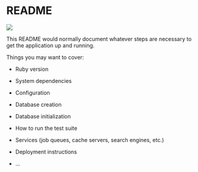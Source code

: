 # README

<a href="https://codeclimate.com/github/chaithanya-m/swiggy/maintainability"><img src="https://api.codeclimate.com/v1/badges/60bc6f162fb059cf4be0/maintainability" /></a>

This README would normally document whatever steps are necessary to get the
application up and running.

Things you may want to cover:

* Ruby version

* System dependencies

* Configuration

* Database creation

* Database initialization

* How to run the test suite

* Services (job queues, cache servers, search engines, etc.)

* Deployment instructions

* ...
